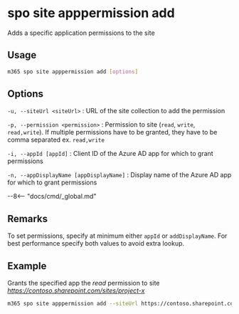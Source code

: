# spo site apppermission add

Adds a specific application permissions to the site

## Usage

```sh
m365 spo site apppermission add [options]
```

## Options

`-u, --siteUrl <siteUrl>`
: URL of the site collection to add the permission

`-p, --permission <permission>`
: Permission to site (`read`, `write`, `read,write`). If multiple permissions have to be granted, they have to be comma separated ex. `read,write`

`-i, --appId [appId]`
: Client ID of the Azure AD app for which to grant permissions

`-n, --appDisplayName [appDisplayName]`
: Display name of the Azure AD app for which to grant permissions

--8<-- "docs/cmd/_global.md"

## Remarks
To set permissions, specify at minimum either `appId` or `addDisplayName`. For best performance specify both values to avoid extra lookup.

## Example

Grants the specified app the _read_ permission to site _https://contoso.sharepoint.com/sites/project-x_

```sh
m365 spo site apppermission add --siteUrl https://contoso.sharepoint.com/sites/project-x --permission read --appDisplayName Foo
```
